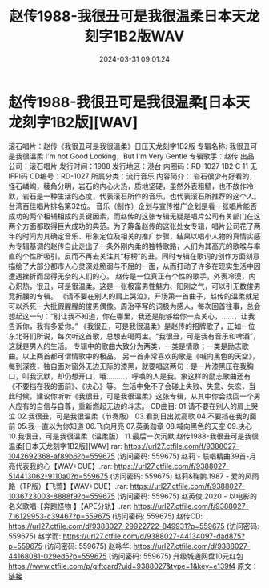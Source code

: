 ﻿---
title: 赵传1988-我很丑可是我很温柔日本天龙刻字1B2版WAV
date: 2024-03-31 09:01:24
categories: WAV车载音乐、镜像
tags: 华语中文
---
# 赵传1988-我很丑可是我很温柔[日本天龙刻字1B2版][WAV]

滚石唱片：赵传《我很丑可是我很溫柔》日压天龙刻字1B2版
专辑名称: 我很丑可是我很溫柔 I'm not Good Looking，But I'm Very Gentle
专辑歌手：赵传
出品公司：滚石唱片
发行时间：1988
发行地区：港台
内圈码：RD-1027 1B2 C 11
无IFPI码
CD编号：RD-1027
所属分类：流行音乐
内容简介：
岩石很少有好看的，怪石嶙峋，稜角分明，岩石的内心火热，质地坚硬，虽然外表粗糙，也不故作冷默，岩石是一种生活的态度，代表滚石所作的音乐，也代表滚石所推荐的这个人。
台湾百佳唱片排名第32位。
音乐（制作）企划与宣传推广企划是看一张唱片能否成功的两个相辅相成的关键因素，而赵传的这张专辑无疑是唱片公司有关部门在这两个方面都取得巨大成功的典范。为了筹备赵传的这张处女专辑，唱片公司花了两年的时间为其确定音乐、形象定位及相关的推广步骤，结果以唱小人物的真情实感为专辑基调的赵传自此走出了一条外刚内柔的独特歌路，人们为其高亢的歌喉与率直的个性所吸引，反而不再去关注其“标榜”的丑。同时专辑在歌词的创作方面刻意描绘了大部分都市人心灵深处脆弱与不屈的一面，从而打动了许多在现实生活中因遭遇挫折而显得无奈的人们的心。
赵传是一位真正有个性的歌手，外表冷漠，内心炽热，很丑，可是很温柔。这是一张极富男性魅力、阳刚之气，可以引无数俊男竞折腰的专辑。
《请不要在别人的肩上哭泣》，开场第一首曲子，赵传的温柔就足可以杀死一大批假腥腥的俊男偶像。周治平写的词极为感人，每次回首往事，总会想起这一句：“别让我不知道，你在哪里，我还是能够给你一点关心，……，让我告诉你，我有多爱你。”
《我很丑，可是我很温柔》是赵传的招牌歌了，正如一位东北哥们所说，每次听这首歌，总想去喝两盅。“我很丑，可是我有音乐和啤酒”，这就是男人的生活。
专辑中的歌曲大致分为两类，一类是情歌；一类是励志歌曲。以上两首都可谓情歌中的极品。
另一首非常喜欢的歌是《喊向黑色的天空》，每到深夜，独自面对窗外无边无际的漆黑，就要唱这两句：是一片漆黑压在我胸口，叫我沉默，却仍想开口，哦………，呼唤的人是我。象这样的励志歌曲还有《不要挡在我的面前》、《决心》等。
生活中免不了会碰上失败、失意、失恋，当此时候，建议你听听《我很丑，可是我很温柔》这张专辑，从其中你会找回一个男人应有的自信与自尊，重新燃起无边的斗志。
CD曲目:
01.请不要在别人的肩上哭泣
02.我很丑，可是我很温柔（节奏版）
03.看到日出就高歌
04.不要挡在我的面前
05.我一直以为你知道
06.飞向月亮
07.英勇勋章
08.喊向黑色的天空
09.决心
10.我很丑，可是我很温柔（温柔版）
11.最后一次沉默
赵传1988-我很丑可是我很温柔[日本天龙刻字1B2版][WAV].rar: https://url27.ctfile.com/f/9388027-1042692368-af89b6?p=559675
(访问密码: 559675)
赵莉 - 联唱精曲39首-月亮代表我的心【WAV+CUE】.rar: https://url27.ctfile.com/f/9388027-514413062-9110a0?p=559675
(访问密码: 559675)
赵莉&鞠鹏.1987 - 爱的风雨路（TP版）【飞莺】【WAV+CUE】.rar: https://url27.ctfile.com/f/9388027-1036723003-8888f9?p=559675
(访问密码: 559675)
赵英俊.2020 - 以电影的名义歌唱【奔跑怪物 】【APE分轨】.rar: https://url27.ctfile.com/f/9388027-716129953-c39467?p=559675
(访问密码: 559675)
赵传CD: https://url27.ctfile.com/d/9388027-29922722-849931?p=559675
(访问密码: 559675)
赵学而: https://url27.ctfile.com/d/9388027-44134097-dad875?p=559675
(访问密码: 559675)
赵咏华: https://url27.ctfile.com/d/9388027-44168081-029ed5?p=559675
(访问密码: 559675)
升级城通网盘10元红包 https://www.ctfile.com/p/giftcard?uid=9388027&type=1&key=e139f4
原文：[链接](https://blog.sina.com.cn/s/blog_1647c7e76010314x4.html)